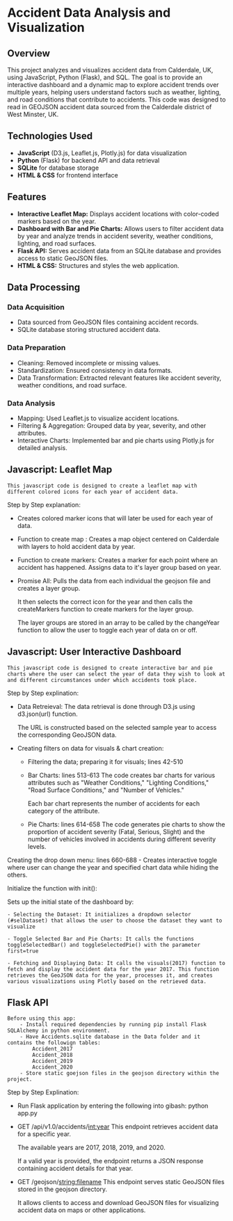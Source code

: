 # Accident Data Analysis and Visualization

## Overview
This project analyzes and visualizes accident data from Calderdale, UK, using JavaScript, Python (Flask), and SQL. The goal is to provide an interactive dashboard and a dynamic map to explore accident trends over multiple years, helping users understand factors such as weather, lighting, and road conditions that contribute to accidents.
This code was designed to read in GEOJSON accident data sourced from the Calderdale district of West Minster, UK.

## Technologies Used
- **JavaScript** (D3.js, Leaflet.js, Plotly.js) for data visualization
- **Python** (Flask) for backend API and data retrieval
- **SQLite** for database storage
- **HTML & CSS** for frontend interface

## Features
- **Interactive Leaflet Map:** Displays accident locations with color-coded markers based on the year.
- **Dashboard with Bar and Pie Charts:** Allows users to filter accident data by year and analyze trends in accident severity, weather conditions, lighting, and road surfaces.
- **Flask API:** Serves accident data from an SQLite database and provides access to static GeoJSON files.
- **HTML & CSS:** Structures and styles the web application.

## Data Processing
### Data Acquisition
- Data sourced from GeoJSON files containing accident records.
- SQLite database storing structured accident data.

### Data Preparation
- Cleaning: Removed incomplete or missing values.
- Standardization: Ensured consistency in data formats.
- Data Transformation: Extracted relevant features like accident severity, weather conditions, and road surface.

### Data Analysis
- Mapping: Used Leaflet.js to visualize accident locations.
- Filtering & Aggregation: Grouped data by year, severity, and other attributes.
- Interactive Charts: Implemented bar and pie charts using Plotly.js for detailed analysis.

## Javascript: Leaflet Map

    This javascript code is designed to create a leaflet map with different colored icons for each year of accident data.

Step by Step explanation:
    
- Creates colored marker icons that will later be used for each year of data.

- Function to create map :
    Creates a map object centered on Calderdale with layers to hold accident data by year. 

- Function to create markers:
    Creates a marker for each point where an accident has happened. Assigns data to it's layer group based on year.

- Promise All:
    Pulls the data from each individual the geojson file and creates a layer group. 
    
    It then selects the correct icon for the year and then calls the createMarkers function to create markers for the layer group.  

    The layer groups are stored in an array to be called by the changeYear function to allow the user to toggle each year of data on or off.

## Javascript: User Interactive Dashboard

    This javascript code is designed to create interactive bar and pie charts where the user can select the year of data they wish to look at and different circumstances under which accidents took place. 

Step by Step explination:

- Data Retreieval:
    The data retrieval is done through D3.js using d3.json(url) function. 
    
    The URL is constructed based on the selected sample year to access the corresponding GeoJSON data.
    
- Creating filters on data for visuals & chart creation:
    - Filtering the data; preparing it for visuals;
            lines 42-510 
    - Bar Charts: lines 513-613 
        The code creates bar charts for various attributes such as "Weather Conditions," "Lighting Conditions," "Road Surface Conditions," and "Number of Vehicles." 
        
        Each bar chart represents the number of accidents for each category of the attribute.

    - Pie Charts: lines 614-658 
        The code generates pie charts to show the proportion of accident severity (Fatal, Serious, Slight) and the number of vehicles involved in accidents during different severity levels.

Creating the drop down menu: lines 660-688
    - Creates interactive toggle where user can change the year and specified chart data while hiding the others.

Initialize the function with init():

Sets up the initial state of the dashboard by:

    - Selecting the Dataset: It initializes a dropdown selector (#selDataset) that allows the user to choose the dataset they want to visualize

    - Toggle Selected Bar and Pie Charts: It calls the functions toggleSelectedBar() and toggleSelectedPie() with the parameter first=true

    - Fetching and Displaying Data: It calls the visuals(2017) function to fetch and display the accident data for the year 2017. This function retrieves the GeoJSON data for the year, processes it, and creates various visualizations using Plotly based on the retrieved data.

## Flask API 

    Before using this app:
        - Install required dependencies by running pip install Flask SQLAlchemy in python environment. 
        - Have Accidents.sqlite database in the Data folder and it contains the followign tables: 
            Accident_2017
            Accident_2018
            Accident_2019
            Accident_2020
        - Store static goejson files in the geojson directory within the project. 

Step by Step Explination:

- Run Flask application by entering the following into gibash:
    python app.py

- GET /api/v1.0/accidents/<int:year>
    This endpoint retrieves accident data for a specific year. 
    
    The available years are 2017, 2018, 2019, and 2020.
    
    If a valid year is provided, the endpoint returns a JSON response containing accident details for that year. 

- GET /geojson/<string:filename>
    This endpoint serves static GeoJSON files stored in the geojson directory. 
    
    It allows clients to access and download GeoJSON files for visualizing accident data on maps or other applications.
